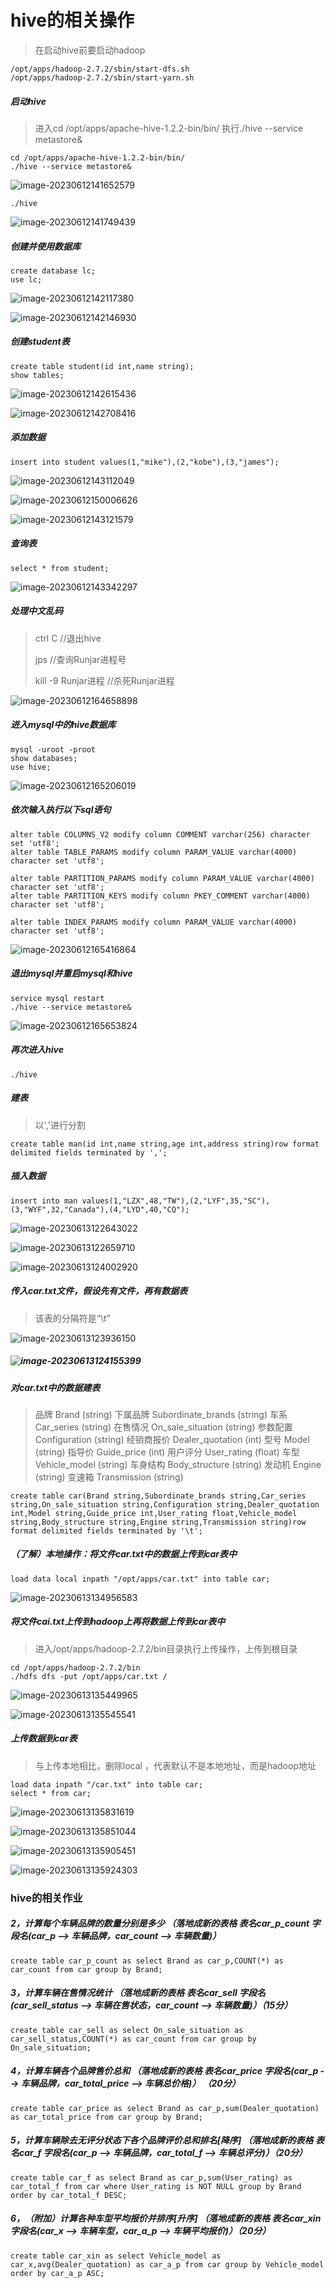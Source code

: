# hive的相关操作

> 在启动hive前要启动hadoop

```
/opt/apps/hadoop-2.7.2/sbin/start-dfs.sh
/opt/apps/hadoop-2.7.2/sbin/start-yarn.sh
```



##### 启动hive

> 进入cd /opt/apps/apache-hive-1.2.2-bin/bin/	执行./hive --service metastore&

```
cd /opt/apps/apache-hive-1.2.2-bin/bin/
./hive --service metastore&
```

![image-20230612141652579](image\image-20230612141652579.png)

```
./hive
```

![image-20230612141749439](image\image-20230612141749439.png)

##### 创建并使用数据库

```
create database lc;
use lc;
```

![image-20230612142117380](image\image-20230612142117380.png)

![image-20230612142146930](image\image-20230612142146930.png)

##### 创建student表

```
create table student(id int,name string);
show tables;
```

![image-20230612142615436](image\image-20230612142615436.png)

![image-20230612142708416](image\image-20230612142708416.png)

##### 添加数据

```
insert into student values(1,"mike"),(2,"kobe"),(3,"james");
```

![image-20230612143112049](image\image-20230612143112049.png)

![image-20230612150006626](image/image-20230612150006626.png)

![image-20230612143121579](image\image-20230612143121579.png)

##### 查询表

```
select * from student;
```

![image-20230612143342297](image\image-20230612143342297.png)

##### 处理中文乱码

> ctrl C	//退出hive
>
> jps	//查询Runjar进程号
>
> kill -9 Runjar进程	//杀死Runjar进程

![image-20230612164658898](image/image-20230612164658898.png)

##### 进入mysql中的hive数据库

```
mysql -uroot -proot
show databases;
use hive;
```

![image-20230612165206019](image/image-20230612165206019.png)

##### 依次输入执行以下sql语句

```
alter table COLUMNS_V2 modify column COMMENT varchar(256) character set 'utf8';
alter table TABLE_PARAMS modify column PARAM_VALUE varchar(4000) character set 'utf8';
```

```
alter table PARTITION_PARAMS modify column PARAM_VALUE varchar(4000) character set 'utf8';
alter table PARTITION_KEYS modify column PKEY_COMMENT varchar(4000) character set 'utf8';
```

```
alter table INDEX_PARAMS modify column PARAM_VALUE varchar(4000) character set 'utf8';
```

![image-20230612165416864](image/image-20230612165416864.png)

##### 退出mysql并重启mysql和hive

```
service mysql restart
./hive --service metastore&
```

![image-20230612165653824](image/image-20230612165653824.png)

##### 再次进入hive

```
./hive
```

##### 建表

> 以','进行分割

```
create table man(id int,name string,age int,address string)row format delimited fields terminated by ',';
```

##### 插入数据

```
insert into man values(1,"LZX",48,"TW"),(2,"LYF",35,"SC"),(3,"WYF",32,"Canada"),(4,"LYD",40,"CQ");
```

![image-20230613122643022](image/image-20230613122643022.png)

![image-20230613122659710](image/image-20230613122659710.png)

![image-20230613124002920](image/image-20230613124002920.png)

##### 传入car.txt文件，假设先有文件，再有数据表

> 该表的分隔符是“\t”

![image-20230613123936150](image/image-20230613123936150.png)

##### ![image-20230613124155399](image/image-20230613124155399.png)

##### 对car.txt中的数据建表

> 品牌 Brand										(string)
> 下属品牌	Subordinate_brands	(string)
> 车系 Car_series								 (string)
> 在售情况	On_sale_situation		 (string)
> 参数配置	Configuration				(string)
> 经销商报价 Dealer_quotation 		(int)
> 型号 Model										(string)
> 指导价 Guide_price						  (int)
> 用户评分	User_rating					(float)
> 车型 Vehicle_model						  (string)
> 车身结构	Body_structure			  (string)
> 发动机 Engine									(string)
> 变速箱 Transmission						(string)

```
create table car(Brand string,Subordinate_brands string,Car_series string,On_sale_situation string,Configuration string,Dealer_quotation int,Model string,Guide_price int,User_rating float,Vehicle_model string,Body_structure string,Engine string,Transmission string)row format delimited fields terminated by '\t';
```

##### （了解）本地操作：将文件car.txt中的数据上传到car表中

```
load data local inpath "/opt/apps/car.txt" into table car;
```

![image-20230613134956583](image/image-20230613134956583.png)

##### 将文件cai.txt上传到hadoop上再将数据上传到car表中

> 进入/opt/apps/hadoop-2.7.2/bin目录执行上传操作，上传到根目录

```
cd /opt/apps/hadoop-2.7.2/bin
./hdfs dfs -put /opt/apps/car.txt /
```

![image-20230613135449965](image/image-20230613135449965.png)

![image-20230613135545541](image/image-20230613135545541.png)

##### 上传数据到car表

> 与上传本地相比，删除local ，代表默认不是本地地址，而是hadoop地址

```
load data inpath "/car.txt" into table car;
select * from car;
```

![image-20230613135831619](image/image-20230613135831619.png)

![image-20230613135851044](image/image-20230613135851044.png)

![image-20230613135905451](image/image-20230613135905451.png)

![image-20230613135924303](image/image-20230613135924303.png)

### hive的相关作业

##### 2，计算每个车辆品牌的数量分别是多少  （落地成新的表格 表名car_p_count 字段名(car_p --> 车辆品牌，car_count --> 车辆数量)）

```
create table car_p_count as select Brand as car_p,COUNT(*) as car_count from car group by Brand;
```

##### 3，计算车辆在售情况统计 （落地成新的表格 表名car_sell 字段名(car_sell_status --> 车辆在售状态，car_count --> 车辆数量)）（15分）

```
create table car_sell as select On_sale_situation as car_sell_status,COUNT(*) as car_count from car group by On_sale_situation;
```

##### 4，计算车辆各个品牌售价总和  （落地成新的表格 表名car_price 字段名(car_p --> 车辆品牌，car_total_price --> 车辆总价格)） （20分）

```
create table car_price as select Brand as car_p,sum(Dealer_quotation) as car_total_price from car group by Brand;
```

##### 5，计算车辆除去无评分状态下各个品牌评价总和排名[降序]   （落地成新的表格 表名car_f 字段名(car_p --> 车辆品牌，car_total_f --> 车辆总评分)）（20分）

```
create table car_f as select Brand as car_p,sum(User_rating) as car_total_f from car where User_rating is NOT NULL group by Brand order by car_total_f DESC;
```

##### 6，（附加）计算各种车型平均报价并排序[升序]    （落地成新的表格 表名car_xin 字段名(car_x --> 车辆车型，car_a_p --> 车辆平均报价)）（20分）

```
create table car_xin as select Vehicle_model as car_x,avg(Dealer_quotation) as car_a_p from car group by Vehicle_model order by car_a_p ASC;
```

